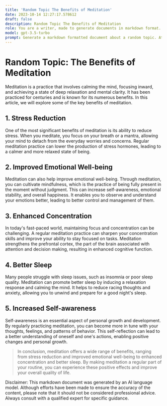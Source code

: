 ```yaml
---
title: 'Random Topic The Benefits of Meditation'
date: 2023-10-14 12:27:17.578612
draft: false
description: Random Topic The Benefits of Meditation
role: You are a writer, made to generate documents in markdown format. It is very important that all of the documents you generate are in valid markdown format.
model: gpt-3.5-turbo
prompt: Generate a markdown formatted document about a random topic. At the bottom, include a disclaimer explaining that the document was generated by you. The first line of the document should be the title. Make sure that the entire document is in proper markdown format, using a mix of various tags to make the document visually appealing.
---
```


# Random Topic: The Benefits of Meditation

Meditation is a practice that involves calming the mind, focusing inward, and achieving a state of deep relaxation and mental clarity. It has been practiced for centuries and is known for its numerous benefits. In this article, we will explore some of the key benefits of meditation.

## 1. Stress Reduction

One of the most significant benefits of meditation is its ability to reduce stress. When you meditate, you focus on your breath or a mantra, allowing your mind to detach from the everyday worries and concerns. Regular meditation practice can lower the production of stress hormones, leading to a calmer and more relaxed state of being.

## 2. Improved Emotional Well-being

Meditation can also help improve emotional well-being. Through meditation, you can cultivate mindfulness, which is the practice of being fully present in the moment without judgment. This can increase self-awareness, emotional stability, and overall happiness. It enables you to observe and understand your emotions better, leading to better control and management of them.

## 3. Enhanced Concentration

In today's fast-paced world, maintaining focus and concentration can be challenging. A regular meditation practice can sharpen your concentration skills and improve your ability to stay focused on tasks. Meditation strengthens the prefrontal cortex, the part of the brain associated with attention and decision making, resulting in enhanced cognitive function.

## 4. Better Sleep

Many people struggle with sleep issues, such as insomnia or poor sleep quality. Meditation can promote better sleep by inducing a relaxation response and calming the mind. It helps to reduce racing thoughts and anxiety, allowing you to unwind and prepare for a good night's sleep.

## 5. Increased Self-awareness

Self-awareness is an essential aspect of personal growth and development. By regularly practicing meditation, you can become more in tune with your thoughts, feelings, and patterns of behavior. This self-reflection can lead to a better understanding of oneself and one's actions, enabling positive changes and personal growth.

>In conclusion, meditation offers a wide range of benefits, ranging from stress reduction and improved emotional well-being to enhanced concentration and better sleep. By making meditation a regular part of your routine, you can experience these positive effects and improve your overall quality of life.

Disclaimer: This markdown document was generated by an AI language model. Although efforts have been made to ensure the accuracy of the content, please note that it should not be considered professional advice. Always consult with a qualified expert for specific guidance.